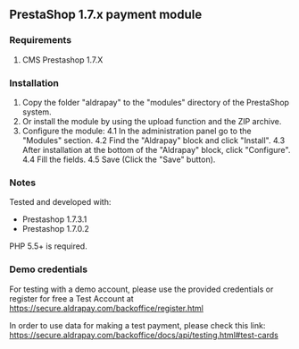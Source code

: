 ## PrestaShop 1.7.x payment module

### Requirements

1. CMS Prestashop 1.7.X

### Installation

1. Copy the folder "aldrapay" to the "modules" directory of the PrestaShop system.
2. Or install the module by using the upload function and the ZIP archive.
3. Configure the module:
4.1 In the administration panel go to the "Modules" section.
4.2 Find the "Aldrapay" block and click "Install".
4.3 After installation at the bottom of the "Aldrapay" block, click "Configure".
4.4 Fill the fields.
4.5 Save (Click the "Save" button).

### Notes

Tested and developed with:

  * Prestashop 1.7.3.1
  * Prestashop 1.7.0.2

PHP 5.5+ is required.

### Demo credentials

For testing with a demo account, please use the provided credentials or register for free a Test Account at https://secure.aldrapay.com/backoffice/register.html 

In order to use data for making a test payment, please check this link: https://secure.aldrapay.com/backoffice/docs/api/testing.html#test-cards 
